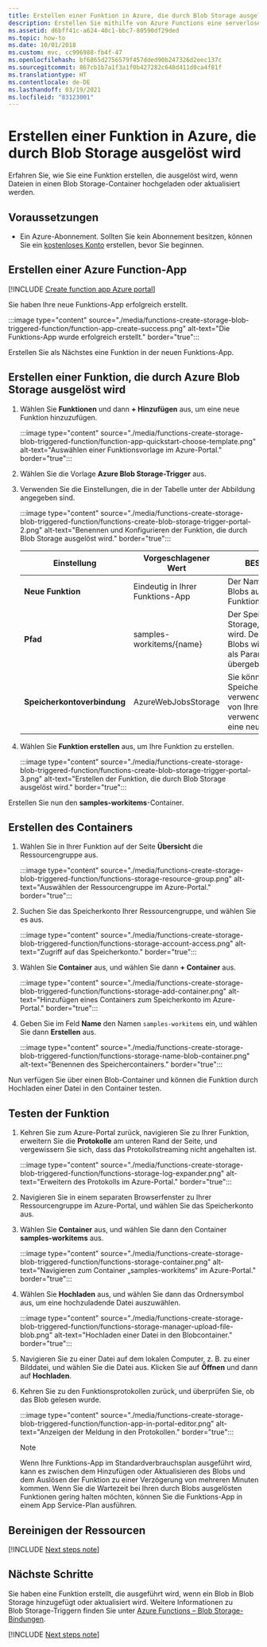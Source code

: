 ```yaml
---
title: Erstellen einer Funktion in Azure, die durch Blob Storage ausgelöst wird
description: Erstellen Sie mithilfe von Azure Functions eine serverlose Funktion, die aufgerufen wird, wenn Elemente einem Blob Storage-Container hinzugefügt werden.
ms.assetid: d6bff41c-a624-40c1-bbc7-80590df29ded
ms.topic: how-to
ms.date: 10/01/2018
ms.custom: mvc, cc996988-fb4f-47
ms.openlocfilehash: bf6865d2756579f457dded90b247326d2eec137c
ms.sourcegitcommit: 867cb1b7a1f3a1f0b427282c648d411d0ca4f81f
ms.translationtype: HT
ms.contentlocale: de-DE
ms.lasthandoff: 03/19/2021
ms.locfileid: "83123001"
---
```

# <a name="create-a-function-in-azure-thats-triggered-by-blob-storage"></a>Erstellen einer Funktion in Azure, die durch Blob Storage ausgelöst wird

Erfahren Sie, wie Sie eine Funktion erstellen, die ausgelöst wird, wenn Dateien in einen Blob Storage-Container hochgeladen oder aktualisiert werden.

## <a name="prerequisites"></a>Voraussetzungen

+ Ein Azure-Abonnement. Sollten Sie kein Abonnement besitzen, können Sie ein [kostenloses Konto](https://azure.microsoft.com/free/?WT.mc_id=A261C142F) erstellen, bevor Sie beginnen.

## <a name="create-an-azure-function-app"></a>Erstellen einer Azure Function-App

[!INCLUDE [Create function app Azure portal](../../includes/functions-create-function-app-portal.md)]

Sie haben Ihre neue Funktions-App erfolgreich erstellt.

:::image type="content" source="./media/functions-create-storage-blob-triggered-function/function-app-create-success.png" alt-text="Die Funktions-App wurde erfolgreich erstellt." border="true":::

Erstellen Sie als Nächstes eine Funktion in der neuen Funktions-App.

<a name="create-function"></a>

## <a name="create-an-azure-blob-storage-triggered-function"></a>Erstellen einer Funktion, die durch Azure Blob Storage ausgelöst wird

1. Wählen Sie **Funktionen** und dann **+ Hinzufügen** aus, um eine neue Funktion hinzuzufügen.

   :::image type="content" source="./media/functions-create-storage-blob-triggered-function/function-app-quickstart-choose-template.png" alt-text="Auswählen einer Funktionsvorlage im Azure-Portal." border="true":::

1. Wählen Sie die Vorlage **Azure Blob Storage-Trigger** aus.

1. Verwenden Sie die Einstellungen, die in der Tabelle unter der Abbildung angegeben sind.

    :::image type="content" source="./media/functions-create-storage-blob-triggered-function/functions-create-blob-storage-trigger-portal-2.png" alt-text="Benennen und Konfigurieren der Funktion, die durch Blob Storage ausgelöst wird." border="true":::

    | Einstellung | Vorgeschlagener Wert | BESCHREIBUNG |
    |---|---|---|
    | **Neue Funktion** | Eindeutig in Ihrer Funktions-App | Der Name dieser durch Blobs ausgelösten Funktion. |
    | **Pfad**   | samples-workitems/{name}    | Der Speicherort in Blob Storage, der überwacht wird. Der Dateiname des Blobs wird in der Bindung als Parameter _name_ übergeben.  |
    | **Speicherkontoverbindung** | AzureWebJobsStorage | Sie können die Speicherkontoverbindung verwenden, die bereits von Ihrer Funktions-App verwendet wird, oder eine neue erstellen.  |

1. Wählen Sie **Funktion erstellen** aus, um Ihre Funktion zu erstellen.

    :::image type="content" source="./media/functions-create-storage-blob-triggered-function/functions-create-blob-storage-trigger-portal-3.png" alt-text="Erstellen der Funktion, die durch Blob Storage ausgelöst wird." border="true":::

Erstellen Sie nun den **samples-workitems**-Container.

## <a name="create-the-container"></a>Erstellen des Containers

1. Wählen Sie in Ihrer Funktion auf der Seite **Übersicht** die Ressourcengruppe aus.

    :::image type="content" source="./media/functions-create-storage-blob-triggered-function/functions-storage-resource-group.png" alt-text="Auswählen der Ressourcengruppe im Azure-Portal." border="true":::

1. Suchen Sie das Speicherkonto Ihrer Ressourcengruppe, und wählen Sie es aus.

    :::image type="content" source="./media/functions-create-storage-blob-triggered-function/functions-storage-account-access.png" alt-text="Zugriff auf das Speicherkonto." border="true":::

1. Wählen Sie **Container** aus, und wählen Sie dann **+ Container** aus. 

    :::image type="content" source="./media/functions-create-storage-blob-triggered-function/functions-storage-add-container.png" alt-text="Hinzufügen eines Containers zum Speicherkonto im Azure-Portal." border="true":::

1. Geben Sie im Feld **Name** den Namen `samples-workitems` ein, und wählen Sie dann **Erstellen** aus.

    :::image type="content" source="./media/functions-create-storage-blob-triggered-function/functions-storage-name-blob-container.png" alt-text="Benennen des Speichercontainers." border="true":::

Nun verfügen Sie über einen Blob-Container und können die Funktion durch Hochladen einer Datei in den Container testen.

## <a name="test-the-function"></a>Testen der Funktion

1. Kehren Sie zum Azure-Portal zurück, navigieren Sie zu Ihrer Funktion, erweitern Sie die **Protokolle** am unteren Rand der Seite, und vergewissern Sie sich, dass das Protokollstreaming nicht angehalten ist.

    :::image type="content" source="./media/functions-create-storage-blob-triggered-function/functions-storage-log-expander.png" alt-text="Erweitern des Protokolls im Azure-Portal." border="true":::

1. Navigieren Sie in einem separaten Browserfenster zu Ihrer Ressourcengruppe im Azure-Portal, und wählen Sie das Speicherkonto aus.

1. Wählen Sie **Container** aus, und wählen Sie dann den Container **samples-workitems** aus.

    :::image type="content" source="./media/functions-create-storage-blob-triggered-function/functions-storage-container.png" alt-text="Navigieren zum Container „samples-workitems“ im Azure-Portal." border="true":::

1. Wählen Sie **Hochladen** aus, und wählen Sie dann das Ordnersymbol aus, um eine hochzuladende Datei auszuwählen.

    :::image type="content" source="./media/functions-create-storage-blob-triggered-function/functions-storage-manager-upload-file-blob.png" alt-text="Hochladen einer Datei in den Blobcontainer." border="true":::

1. Navigieren Sie zu einer Datei auf dem lokalen Computer, z. B. zu einer Bilddatei, und wählen Sie die Datei aus. Klicken Sie auf **Öffnen** und dann auf **Hochladen**.

1. Kehren Sie zu den Funktionsprotokollen zurück, und überprüfen Sie, ob das Blob gelesen wurde.

    :::image type="content" source="./media/functions-create-storage-blob-triggered-function/function-app-in-portal-editor.png" alt-text="Anzeigen der Meldung in den Protokollen." border="true":::

    >[!NOTE]
    > Wenn Ihre Funktions-App im Standardverbrauchsplan ausgeführt wird, kann es zwischen dem Hinzufügen oder Aktualisieren des Blobs und dem Auslösen der Funktion zu einer Verzögerung von mehreren Minuten kommen. Wenn Sie die Wartezeit bei Ihren durch Blobs ausgelösten Funktionen gering halten möchten, können Sie die Funktions-App in einem App Service-Plan ausführen.

## <a name="clean-up-resources"></a>Bereinigen der Ressourcen

[!INCLUDE [Next steps note](../../includes/functions-quickstart-cleanup.md)]

## <a name="next-steps"></a>Nächste Schritte

Sie haben eine Funktion erstellt, die ausgeführt wird, wenn ein Blob in Blob Storage hinzugefügt oder aktualisiert wird. Weitere Informationen zu Blob Storage-Triggern finden Sie unter [Azure Functions – Blob Storage-Bindungen](functions-bindings-storage-blob.md).

[!INCLUDE [Next steps note](../../includes/functions-quickstart-next-steps.md)]
